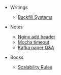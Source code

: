 * Writings 

  * [Backfill Systems](notes/2016-03-07-backfill-systems.md)

* Notes

  * [Nginx add header](notes/2017-02-23-nginx-add-header.md)
  * [Mocha timeout](notes/2017-03-23-mocha-timeout.md)
  * [Kafka paper Q&A](notes/2017-04-11-kafka-paper.md)

* Books

  * [Scalability Rules](notes/2017-04-06-scalability-rules.md)

